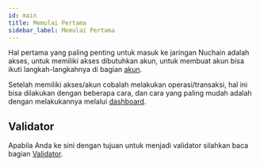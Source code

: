 ```yaml
---
id: main
title: Memulai Pertama
sidebar_label: Memulai Pertama
---
```


Hal pertama yang paling penting untuk masuk ke jaringan Nuchain adalah akses, untuk memiliki akses
dibutuhkan akun, untuk membuat akun bisa ikuti langkah-langkahnya di bagian
[akun](learn-account.md).

Setelah memiliki akses/akun cobalah melakukan operasi/transaksi, hal ini bisa dilakukan dengan
beberapa cara, dan cara yang paling mudah adalah dengan melakukannya melalui
[dashboard](https://wiki.nuchain.network).

## Validator

Apabila Anda ke sini dengan tujuan untuk menjadi validator silahkan baca bagian
[Validator](validator-basic.md).
